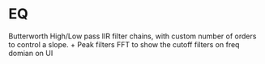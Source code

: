 # EQ
Butterworth High/Low pass IIR filter chains, with custom number of orders to control a slope. + Peak filters
FFT to show the cutoff filters on freq domian on UI
